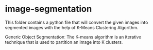 # image-segmentation
This folder contains a python file that will convert the given images into segmented images with the help of K-Means Clustering Algorithm.

Generic Object Segmentation: The K-means algorithm is an iterative technique that is used to partition an image into K clusters.
